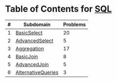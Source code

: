 # Table of Contents for [SQL](https://www.hackerrank.com/domains/sql)

| #  | Subdomain                                | Problems |
| -- | ---------------------------------------- | -------- |
| 1  | [BasicSelect](BasicSelect)               | 20       |
| 2  | [AdvancedSelect](AdvancedSelect)         | 5        |
| 3  | [Aggregation](Aggregation)               | 17       |
| 4  | [BasicJoin](BasicJoin)                   | 8        |
| 5  | [AdvancedJoin](AdvancedJoin)             | 5        |
| 6  | [AlternativeQueries](AlternativeQueries) | 3        |
